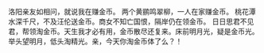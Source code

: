 洛阳亲友如相问，就说我在赚金币。 两个黄鹂鸣翠柳，一人在家赚金币。 桃花潭水深千尺，不及汪伦送金币。商女不知亡国恨，隔岸仍在领金币。 日日思君不见君，帮领淘金币。天生我才必有用，金币散尽还复来。床前明月光，疑是金币光。举头望明月，低头淘精光。亲，今天你淘金币体了么？！ ​​​​